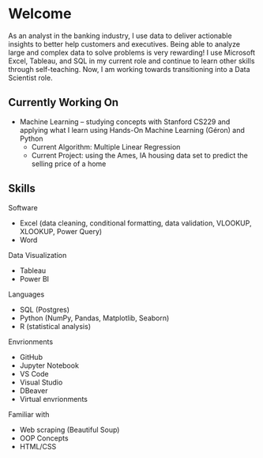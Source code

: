 # Welcome

As an analyst in the banking industry, I use data to deliver actionable insights to better help customers and executives. Being able to analyze large and complex data to solve problems is very rewarding! I use Microsoft Excel, Tableau, and SQL in my current role and continue to learn other skills through self-teaching. Now, I am working towards transitioning into a Data Scientist role. 

## Currently Working On 

* Machine Learning – studying concepts with Stanford CS229 and applying what I learn using Hands-On Machine Learning (Géron) and Python
  - Current Algorithm: Multiple Linear Regression 
  - Current Project: using the Ames, IA housing data set to predict the selling price of a home 

## Skills 

Software

* Excel (data cleaning, conditional formatting, data validation, VLOOKUP, XLOOKUP, Power Query)
* Word

Data Visualization

* Tableau
* Power BI

Languages 

* SQL (Postgres)
* Python (NumPy, Pandas, Matplotlib, Seaborn)
* R (statistical analysis)

Envrionments 

* GitHub 
* Jupyter Notebook
* VS Code
* Visual Studio
* DBeaver
* Virtual envrionments

Familiar with

* Web scraping (Beautiful Soup)
* OOP Concepts 
* HTML/CSS







<!---
CoolBeansProgramming/CoolBeansProgramming is a ✨ special ✨ repository because its `README.md` (this file) appears on your GitHub profile.
You can click the Preview link to take a look at your changes.
--->
